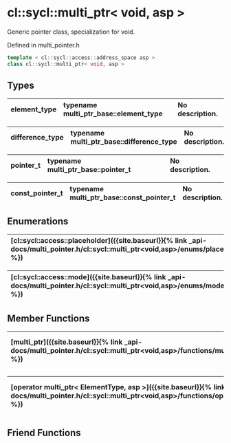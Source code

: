---
---
# cl::sycl::multi_ptr< void, asp >

Generic pointer class, specialization for void. 

Defined in multi_pointer.h

```cpp
template < cl::sycl::access::address_space asp >
class cl::sycl::multi_ptr< void, asp >
```

## Types

| element_type | typename multi_ptr_base::element_type | No description. |
| :--- | :--- | :--- |

| difference_type | typename multi_ptr_base::difference_type | No description. |
| :--- | :--- | :--- |

| pointer_t | typename multi_ptr_base::pointer_t | No description. |
| :--- | :--- | :--- |

| const_pointer_t | typename multi_ptr_base::const_pointer_t | No description. |
| :--- | :--- | :--- |

## Enumerations

| [cl::sycl::access::placeholder]({{site.baseurl}}{% link _api-docs/multi_pointer.h/cl::sycl::multi_ptr<void,asp>/enums/placeholder/index.md %}) | No description. |
| :--- | :--- |

| [cl::sycl::access::mode]({{site.baseurl}}{% link _api-docs/multi_pointer.h/cl::sycl::multi_ptr<void,asp>/enums/mode/index.md %}) | No description. |
| :--- | :--- |

## Member Functions

| [multi_ptr]({{site.baseurl}}{% link _api-docs/multi_pointer.h/cl::sycl::multi_ptr<void,asp>/functions/multi_ptr/index.md %}) | This member has (6) overloads |
| :--- | :--- |

| [operator multi_ptr< ElementType, asp >]({{site.baseurl}}{% link _api-docs/multi_pointer.h/cl::sycl::multi_ptr<void,asp>/functions/operatormulti_ptr<ElementType,asp>/index.md %}) | Explicit conversion to a multi_ptr<ElementType>  |
| :--- | :--- |


## Friend Functions

